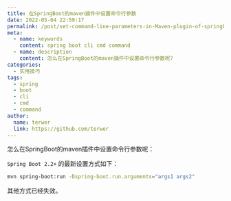 ```yaml
---
title: 在SpringBoot的maven插件中设置命令行参数
date: 2022-05-04 22:59:17
permalink: /post/set-command-line-parameters-in-Maven-plugin-of-springboot.html
meta:
  - name: keywords
    content: spring boot cli cmd command
  - name: description
    content: 怎么在SpringBoot的maven插件中设置命令行参数呢?
categories:
  - 实用技巧
tags:
  - spring
  - boot
  - cli
  - cmd
  - command
author: 
  name: terwer
  link: https://github.com/terwer
---
```


怎么在SpringBoot的maven插件中设置命令行参数呢：

 `Spring Boot 2.2+` 的最新设置方式如下：

```bash
mvn spring-boot:run -Dspring-boot.run.arguments="args1 args2"
```

其他方式已经失效。

